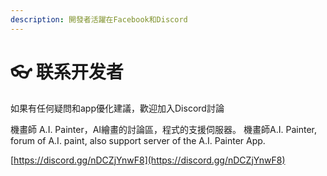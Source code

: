 ```yaml
---
description: 開發者活躍在Facebook和Discord
---
```


# 👓 联系开发者

如果有任何疑問和app優化建議，歡迎加入Discord討論

機畫師 A.I. Painter，AI繪畫的討論區，程式的支援伺服器。 機畫師A.I. Painter, forum of A.I. paint, also support server of the A.I. Painter App.

&#x20;[https://discord.gg/nDCZjYnwF8](https://discord.gg/nDCZjYnwF8)
